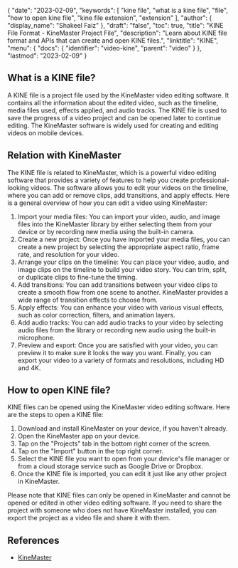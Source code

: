 {
  "date": "2023-02-09",
  "keywords": [
    "kine file",
    "what is a kine file",
    "file",
    "how to open kine file",
    "kine file extension",
    "extension"
  ],
  "author": {
    "display_name": "Shakeel Faiz"
  },
  "draft": "false",
  "toc": true,
  "title": "KINE File Format - KineMaster Project File",
  "description": "Learn about KINE file format and APIs that can create and open KINE files.",
  "linktitle": "KINE",
  "menu": {
    "docs": {
      "identifier": "video-kine",
      "parent": "video"
    }
  },
  "lastmod": "2023-02-09"
}

## What is a KINE file?

A KINE file is a project file used by the KineMaster video editing software. It contains all the information about the edited video, such as the timeline, media files used, effects applied, and audio tracks. The KINE file is used to save the progress of a video project and can be opened later to continue editing. The KineMaster software is widely used for creating and editing videos on mobile devices.

## Relation with KineMaster

The KINE file is related to KineMaster, which is a powerful video editing software that provides a variety of features to help you create professional-looking videos. The software allows you to edit your videos on the timeline, where you can add or remove clips, add transitions, and apply effects. Here is a general overview of how you can edit a video using KineMaster:

1. Import your media files: You can import your video, audio, and image files into the KineMaster library by either selecting them from your device or by recording new media using the built-in camera.
2. Create a new project: Once you have imported your media files, you can create a new project by selecting the appropriate aspect ratio, frame rate, and resolution for your video.
3. Arrange your clips on the timeline: You can place your video, audio, and image clips on the timeline to build your video story. You can trim, split, or duplicate clips to fine-tune the timing.
4. Add transitions: You can add transitions between your video clips to create a smooth flow from one scene to another. KineMaster provides a wide range of transition effects to choose from.
5. Apply effects: You can enhance your video with various visual effects, such as color correction, filters, and animation layers.
6. Add audio tracks: You can add audio tracks to your video by selecting audio files from the library or recording new audio using the built-in microphone.
7. Preview and export: Once you are satisfied with your video, you can preview it to make sure it looks the way you want. Finally, you can export your video to a variety of formats and resolutions, including HD and 4K.

## How to open KINE file?

KINE files can be opened using the KineMaster video editing software. Here are the steps to open a KINE file:

1. Download and install KineMaster on your device, if you haven't already.
2. Open the KineMaster app on your device.
3. Tap on the "Projects" tab in the bottom right corner of the screen.
4. Tap on the "Import" button in the top right corner.
5. Select the KINE file you want to open from your device's file manager or from a cloud storage service such as Google Drive or Dropbox.
6. Once the KINE file is imported, you can edit it just like any other project in KineMaster.

Please note that KINE files can only be opened in KineMaster and cannot be opened or edited in other video editing software. If you need to share the project with someone who does not have KineMaster installed, you can export the project as a video file and share it with them.

## References
* [KineMaster](https://www.kinemaster.com/)
